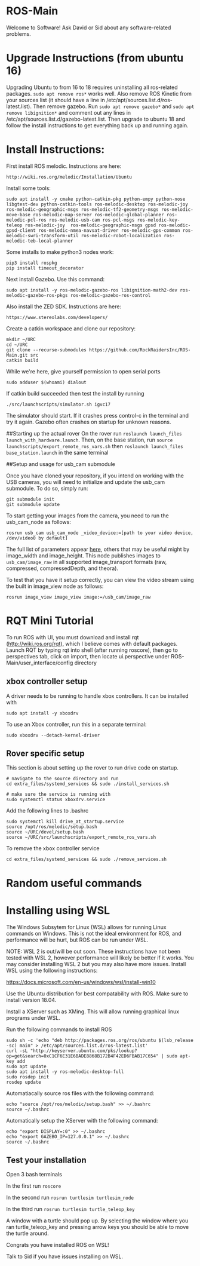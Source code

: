 # ROS-Main

Welcome to Software!
Ask David or Sid about any software-related problems.


# Upgrade Instructions (from ubuntu 16)
Upgrading Ubuntu to from 16 to 18 requires uninstalling all ros-related packages. ```sudo apt remove ros*``` works well. Also remove ROS Kinetic from your sources list (it should have a line in /etc/apt/sources.list.d/ros-latest.list). Then remove gazebo. Run ```sudo apt remove gazebo*``` and ```sudo apt remove libignition*``` and comment out any lines in /etc/apt/sources.list.d/gazebo-latest.list. 
Then upgrade to ubuntu 18 and follow the install instructions to get everything back up and running again.

# Install Instructions:
First install ROS melodic. Instructions are here:
```
http://wiki.ros.org/melodic/Installation/Ubuntu
```

Install some tools:
```
sudo apt install -y cmake python-catkin-pkg python-empy python-nose libgtest-dev python-catkin-tools ros-melodic-desktop ros-melodic-joy ros-melodic-geographic-msgs ros-melodic-tf2-geometry-msgs ros-melodic-move-base ros-melodic-map-server ros-melodic-global-planner ros-melodic-pcl-ros ros-melodic-usb-cam ros-pcl-msgs ros-melodic-key-teleop ros-melodic-joy  ros-melodic-geographic-msgs gpsd ros-melodic-gpsd-client ros-melodic-nmea-navsat-driver ros-melodic-gps-common ros-melodic-swri-transform-util ros-melodic-robot-localization ros-melodic-teb-local-planner
```

Some installs to make python3 nodes work:
```
pip3 install rospkg
pip install timeout_decorator
```

Next install Gazebo. Use this command:
```
sudo apt install -y ros-melodic-gazebo-ros libignition-math2-dev ros-melodic-gazebo-ros-pkgs ros-melodic-gazebo-ros-control

```

Also install the ZED SDK. Instructions are here:
```
https://www.stereolabs.com/developers/
```

Create a catkin workspace and clone our repository:
```
mkdir ~/URC
cd ~/URC
git clone --recurse-submodules https://github.com/RockRaidersInc/ROS-Main.git src
catkin build
```

While we're here, give yourself permission to open serial ports
```
sudo adduser $(whoami) dialout
```

If catkin build succeeded then test the install by running 
```
./src/launchscripts/simulator.sh igvc17
```
The simulator should start. If it crashes press control-c in the terminal and try it again. Gazebo often crashes on startup for unknown reasons.


##Starting up the actual rover
On the rover run `roslaunch launch_files launch_with_hardware.launch`. 
Then, on the base station, run `source launchscripts/export_remote_ros_vars.sh` then `roslaunch launch_files base_station.launch` in the same terminal


##Setup and usage for usb_cam submodule

Once you have cloned your repository, if you intend on working with the USB cameras, you will need to initialize and update the usb_cam submodule.  To do so, simply run:
```
git submodule init
git submodule update
```


To start getting your images from the camera, you need to run the usb_cam_node as follows:
```
rosrun usb_cam usb_cam_node _video_device:=[path to your video device, /dev/video0 by default]
```
The full list of parameters appear [here](http://wiki.ros.org/usb_cam), others that may be useful might by image_width and image_height.
This node publishes images to `usb_cam/image_raw` in all supported image_transport formats (raw, compressed, compressedDepth, and theora).

To test that you have it setup correctly, you can view the video stream using the built in image_view node as follows:
```
rosrun image_view image_view image:=/usb_cam/image_raw
```

# RQT Mini Tutorial

To run ROS with UI, you must download and install rqt (http://wiki.ros.org/rqt), which I believe comes with default packages. Launch RQT by typing rqt into shell (after running roscore), then go to perspectives tab, click on import, then locate ui.perspective under ROS-Main/user_interface/config directory


## xbox controller setup
A driver needs to be running to handle xbox controllers. It can be installed with
```
sudo apt install -y xboxdrv
```
To use an Xbox controller, run this in a separate terminal:

```sudo xboxdrv --detach-kernel-driver```

## Rover specific setup
This section is about setting up the rover to run drive code on startup.
```
# navigate to the source directory and run 
cd extra_files/systemd_services && sudo ./install_services.sh

# make sure the service is running with
sudo systemctl status xboxdrv.service
```

Add the following lines to .bashrc
```
sudo systemctl kill drive_at_startup.service
source /opt/ros/melodic/setup.bash
source ~/URC/devel/setup.bash
source ~/URC/src/launchscripts/export_remote_ros_vars.sh
```

To remove the xbox controller service 
```
cd extra_files/systemd_services && sudo ./remove_services.sh
```

# Random useful commands

# Installing using WSL
The Windows Subsytem for Linux (WSL) allows for running Linux commands on Windows. This is not the ideal environment for ROS, and performance will be hurt, but ROS can be run under WSL.

NOTE: WSL 2 is out/will be out soon. These instructions have not been tested with WSL 2, however performance will likely be better if it works. You may consider installing WSL 2 but you may also have more issues.
Install WSL using the following instructions:

https://docs.microsoft.com/en-us/windows/wsl/install-win10

Use the Ubuntu distribution for best compatability with ROS. Make sure to install version 18.04.

Install a XServer such as XMing. This will allow running graphical linux programs under WSL.

Run the following commands to install ROS

```shell
sudo sh -c 'echo "deb http://packages.ros.org/ros/ubuntu $(lsb_release -sc) main" > /etc/apt/sources.list.d/ros-latest.list'
curl -sL "http://keyserver.ubuntu.com/pks/lookup?op=get&search=0xC1CF6E31E6BADE8868B172B4F42ED6FBAB17C654" | sudo apt-key add
sudo apt update
sudo apt install -y ros-melodic-desktop-full
sudo rosdep init
rosdep update
```

Automatiacally source ros files with the following command:
```shell
echo "source /opt/ros/melodic/setup.bash" >> ~/.bashrc
source ~/.bashrc
```

Automatically setup the XServer with the following command:
```shell
echo "export DISPLAY=:0" >> ~/.bashrc
echo "export GAZEBO_IP=127.0.0.1" >> ~/.bashrc
source ~/.bashrc
```

## Test your installation
Open 3 bash terminals

In the first run `roscore`

In the second run `rosrun turtlesim turtlesim_node`

In the third run `rosrun turtlesim turtle_teleop_key`

A window with a turtle should pop up. By selecting the window where you ran turtle_teleop_key and pressing arrow keys you should be able to move the turtle around.

Congrats you have installed ROS on WSL!

Talk to Sid if you have issues installing on WSL.
